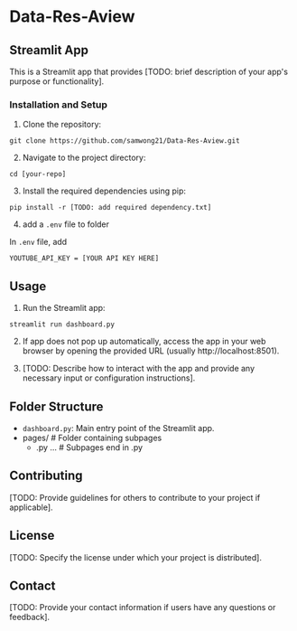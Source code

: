 # Data-Res-Aview

## Streamlit App

This is a Streamlit app that provides [TODO: brief description of your app's purpose or functionality].

### Installation and Setup

1. Clone the repository: 

`git clone https://github.com/samwong21/Data-Res-Aview.git`

2. Navigate to the project directory:

`cd [your-repo]`

3. Install the required dependencies using pip:

`pip install -r [TODO: add required dependency.txt]`

4. add a `.env` file to folder 

In `.env` file, add

`YOUTUBE_API_KEY = [YOUR API KEY HERE]`


## Usage

1. Run the Streamlit app:

`streamlit run dashboard.py`

2. If app does not pop up automatically, access the app in your web browser by opening the provided URL (usually http://localhost:8501).

3. [TODO: Describe how to interact with the app and provide any necessary input or configuration instructions].

## Folder Structure

- `dashboard.py`:  Main entry point of the Streamlit app.
- pages/                 # Folder containing subpages
  - .py ...               # Subpages end in .py

## Contributing

[TODO: Provide guidelines for others to contribute to your project if applicable].

## License

[TODO: Specify the license under which your project is distributed].

## Contact

[TODO: Provide your contact information if users have any questions or feedback].


